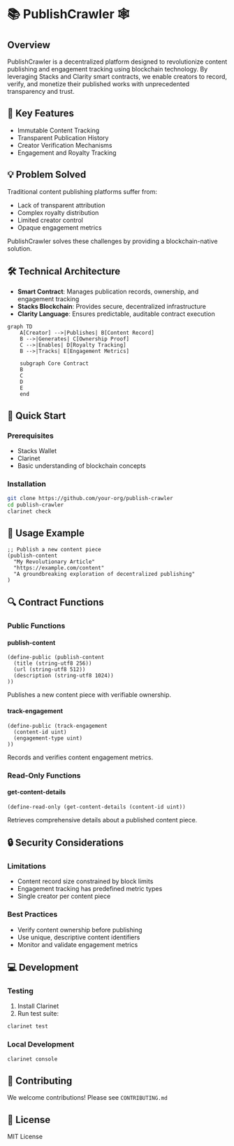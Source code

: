 # 📚 PublishCrawler 🕸️

## Overview
PublishCrawler is a decentralized platform designed to revolutionize content publishing and engagement tracking using blockchain technology. By leveraging Stacks and Clarity smart contracts, we enable creators to record, verify, and monetize their published works with unprecedented transparency and trust.

## 🌟 Key Features
- Immutable Content Tracking
- Transparent Publication History
- Creator Verification Mechanisms
- Engagement and Royalty Tracking

## 💡 Problem Solved
Traditional content publishing platforms suffer from:
- Lack of transparent attribution
- Complex royalty distribution
- Limited creator control
- Opaque engagement metrics

PublishCrawler solves these challenges by providing a blockchain-native solution.

## 🛠 Technical Architecture
- **Smart Contract**: Manages publication records, ownership, and engagement tracking
- **Stacks Blockchain**: Provides secure, decentralized infrastructure
- **Clarity Language**: Ensures predictable, auditable contract execution

```mermaid
graph TD
    A[Creator] -->|Publishes| B[Content Record]
    B -->|Generates| C[Ownership Proof]
    C -->|Enables| D[Royalty Tracking]
    B -->|Tracks| E[Engagement Metrics]
    
    subgraph Core Contract
    B
    C
    D
    E
    end
```

## 🚀 Quick Start

### Prerequisites
- Stacks Wallet
- Clarinet
- Basic understanding of blockchain concepts

### Installation
```bash
git clone https://github.com/your-org/publish-crawler
cd publish-crawler
clarinet check
```

## 📝 Usage Example
```clarity
;; Publish a new content piece
(publish-content 
  "My Revolutionary Article" 
  "https://example.com/content" 
  "A groundbreaking exploration of decentralized publishing"
)
```

## 🔍 Contract Functions

### Public Functions

#### publish-content
```clarity
(define-public (publish-content 
  (title (string-utf8 256)) 
  (url (string-utf8 512)) 
  (description (string-utf8 1024))
))
```
Publishes a new content piece with verifiable ownership.

#### track-engagement
```clarity
(define-public (track-engagement 
  (content-id uint) 
  (engagement-type uint)
))
```
Records and verifies content engagement metrics.

### Read-Only Functions

#### get-content-details
```clarity
(define-read-only (get-content-details (content-id uint))
```
Retrieves comprehensive details about a published content piece.

## 🔒 Security Considerations

### Limitations
- Content record size constrained by block limits
- Engagement tracking has predefined metric types
- Single creator per content piece

### Best Practices
- Verify content ownership before publishing
- Use unique, descriptive content identifiers
- Monitor and validate engagement metrics

## 💻 Development

### Testing
1. Install Clarinet
2. Run test suite:
```bash
clarinet test
```

### Local Development
```bash
clarinet console
```

## 🤝 Contributing
We welcome contributions! Please see `CONTRIBUTING.md`

## 📜 License
MIT License